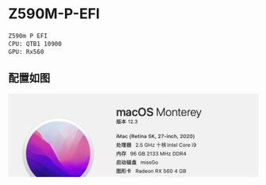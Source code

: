 # Z590M-P-EFI
```
Z590m P EFI
CPU: QTB1 10900
GPU: Rx560
```


## 配置如图
![alt 配置图](img/截屏2022-06-03%2009.41.46.png)